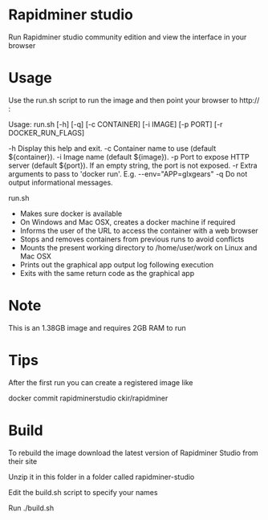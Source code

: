 # Rapidminer studio
Run Rapidminer studio community edition and view the interface in your browser

# Usage
Use the run.sh script to run the image and then point your browser to http://<image host>:<port>

Usage: run.sh [-h] [-q] [-c CONTAINER] [-i IMAGE] [-p PORT] [-r DOCKER_RUN_FLAGS] 

  -h             Display this help and exit.
  -c             Container name to use (default ${container}).
  -i             Image name (default ${image}).
  -p             Port to expose HTTP server (default ${port}). If an empty
                 string, the port is not exposed.
  -r             Extra arguments to pass to 'docker run'. E.g.
                 --env="APP=glxgears"
  -q             Do not output informational messages.

run.sh
- Makes sure docker is available
- On Windows and Mac OSX, creates a docker machine if required
- Informs the user of the URL to access the container with a web browser
- Stops and removes containers from previous runs to avoid conflicts
- Mounts the present working directory to /home/user/work on Linux and Mac OSX
- Prints out the graphical app output log following execution
- Exits with the same return code as the graphical app

# Note
This is an 1.38GB image and requires 2GB RAM to run

# Tips
After the first run you can create a registered image like

docker commit rapidminerstudio ckir/rapidminer

# Build
To rebuild the image download the latest version of Rapidminer Studio from their site

Unzip it in this folder in a folder called rapidminer-studio

Edit the build.sh script to specify your names

Run ./build.sh


